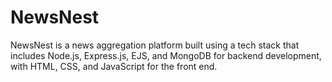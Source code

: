 # NewsNest
NewsNest is a news aggregation platform built using a tech stack that includes Node.js, Express.js, EJS, and MongoDB for backend development, with HTML, CSS, and JavaScript for the front end.

